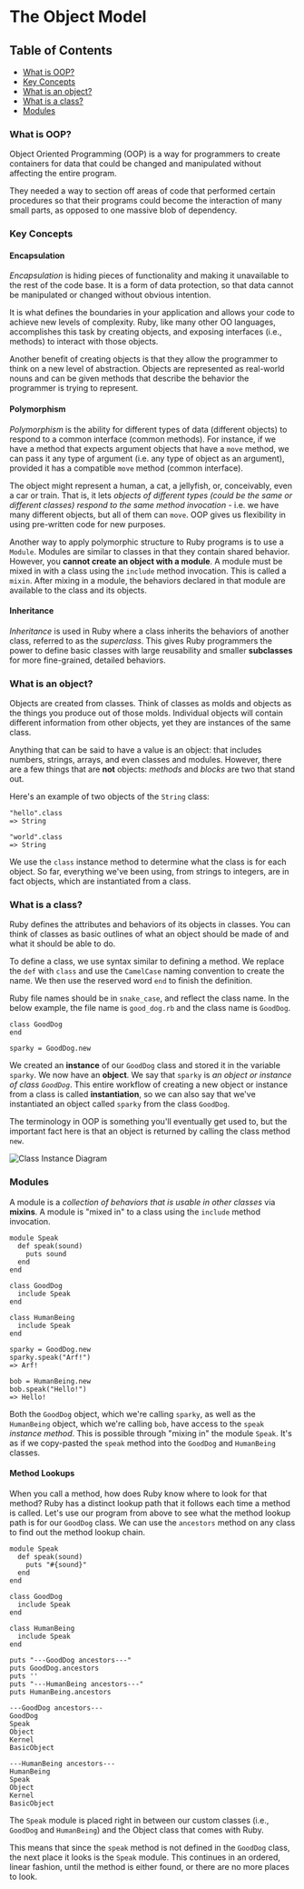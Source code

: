 # The Object Model

## Table of Contents
- [What is OOP?](#what-is-oop)
- [Key Concepts](#key-concepts)
- [What is an object?](#what-is-an-object)
- [What is a class?](#what-is-a-class)
- [Modules](#modules)

### What is OOP?
Object Oriented Programming (OOP) is a way for programmers to create containers for data that could be changed and manipulated without affecting the entire program. 

They needed a way to section off areas of code that performed certain procedures so that their programs could become the interaction of many small parts, as opposed to one massive blob of dependency.

### Key Concepts
#### Encapsulation 
*Encapsulation* is hiding pieces of functionality and making it unavailable to the rest of the code base. It is a form of data protection, so that data cannot be manipulated or changed without obvious intention. 

It is what defines the boundaries in your application and allows your code to achieve new levels of complexity. Ruby, like many other OO languages, accomplishes this task by creating objects, and exposing interfaces (i.e., methods) to interact with those objects.

Another benefit of creating objects is that they allow the programmer to think on a new level of abstraction. Objects are represented as real-world nouns and can be given methods that describe the behavior the programmer is trying to represent.

#### Polymorphism
*Polymorphism* is the ability for different types of data (different objects) to respond to a common interface (common methods). For instance, if we have a method that expects argument objects that have a `move` method, we can pass it any type of argument (i.e. any type of object as an argument), provided it has a compatible `move` method (common interface). 

The object might represent a human, a cat, a jellyfish, or, conceivably, even a car or train. That is, it lets *objects of different types (could be the same or different classes) respond to the same method invocation* - i.e. we have many different objects, but all of them can `move`. OOP gives us flexibility in using pre-written code for new purposes.

Another way to apply polymorphic structure to Ruby programs is to use a `Module`. Modules are similar to classes in that they contain shared behavior. However, you __cannot create an object with a module__. A module must be mixed in with a class using the `include` method invocation. This is called a `mixin`. After mixing in a module, the behaviors declared in that module are available to the class and its objects.

#### Inheritance
*Inheritance* is used in Ruby where a class inherits the behaviors of another class, referred to as the *superclass*. This gives Ruby programmers the power to define basic classes with large reusability and smaller __subclasses__ for more fine-grained, detailed behaviors.

### What is an object?
Objects are created from classes. Think of classes as molds and objects as the things you produce out of those molds. Individual objects will contain different information from other objects, yet they are instances of the same class. 

Anything that can be said to have a value is an object: that includes numbers, strings, arrays, and even classes and modules. However, there are a few things that are __not__ objects: *methods* and *blocks* are two that stand out.

Here's an example of two objects of the `String` class:
```
"hello".class
=> String

"world".class
=> String
```
We use the `class` instance method to determine what the class is for each object. So far, everything we've been using, from strings to integers, are in fact objects, which are instantiated from a class. 

### What is a class?
Ruby defines the attributes and behaviors of its objects in classes. You can think of classes as basic outlines of what an object should be made of and what it should be able to do. 

To define a class, we use syntax similar to defining a method. We replace the `def` with `class` and use the `CamelCase` naming convention to create the name. We then use the reserved word `end` to finish the definition. 

Ruby file names should be in `snake_case`, and reflect the class name. In the below example, the file name is `good_dog.rb` and the class name is `GoodDog`.
```
class GoodDog
end

sparky = GoodDog.new
```
We created an __instance__ of our `GoodDog` class and stored it in the variable `sparky`. We now have an __object__. We say that `sparky` is _an object or instance of class `GoodDog`_. This entire workflow of creating a new object or instance from a class is called __instantiation__, so we can also say that we've instantiated an object called `sparky` from the class `GoodDog`. 

The terminology in OOP is something you'll eventually get used to, but the important fact here is that an object is returned by calling the class method `new`.

![Class Instance Diagram](https://d2aw5xe2jldque.cloudfront.net/books/ruby/images/class_instance_diagram.jpg)

### Modules
A module is a _collection of behaviors that is usable in other classes_ via __mixins__. A module is "mixed in" to a class using the `include` method invocation. 
```
module Speak
  def speak(sound)
    puts sound
  end
end

class GoodDog
  include Speak
end

class HumanBeing
  include Speak
end

sparky = GoodDog.new
sparky.speak("Arf!") 
=> Arf!

bob = HumanBeing.new
bob.speak("Hello!")
=> Hello!
```
Both the `GoodDog` object, which we're calling `sparky`, as well as the `HumanBeing` object, which we're calling `bob`, have access to the `speak` _instance method_. This is possible through "mixing in" the module `Speak`. It's as if we copy-pasted the `speak` method into the `GoodDog` and `HumanBeing` classes.

#### Method Lookups
When you call a method, how does Ruby know where to look for that method? Ruby has a distinct lookup path that it follows each time a method is called. Let's use our program from above to see what the method lookup path is for our `GoodDog` class. We can use the `ancestors` method on any class to find out the method lookup chain.
```
module Speak
  def speak(sound)
    puts "#{sound}"
  end
end

class GoodDog
  include Speak
end

class HumanBeing
  include Speak
end

puts "---GoodDog ancestors---"
puts GoodDog.ancestors
puts ''
puts "---HumanBeing ancestors---"
puts HumanBeing.ancestors

---GoodDog ancestors---
GoodDog
Speak
Object
Kernel
BasicObject

---HumanBeing ancestors---
HumanBeing
Speak
Object
Kernel
BasicObject
```
The `Speak` module is placed right in between our custom classes (i.e., `GoodDog` and `HumanBeing`) and the Object class that comes with Ruby. 

This means that since the `speak` method is not defined in the `GoodDog` class, the next place it looks is the `Speak` module. This continues in an ordered, linear fashion, until the method is either found, or there are no more places to look.
